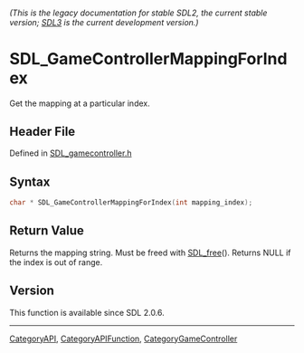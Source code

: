 ###### (This is the legacy documentation for stable SDL2, the current stable version; [SDL3](https://wiki.libsdl.org/SDL3/) is the current development version.)
# SDL_GameControllerMappingForIndex

Get the mapping at a particular index.

## Header File

Defined in [SDL_gamecontroller.h](https://github.com/libsdl-org/SDL/blob/SDL2/include/SDL_gamecontroller.h)

## Syntax

```c
char * SDL_GameControllerMappingForIndex(int mapping_index);

```

## Return Value

Returns the mapping string. Must be freed with [SDL_free](SDL_free)().
Returns NULL if the index is out of range.

## Version

This function is available since SDL 2.0.6.

----
[CategoryAPI](CategoryAPI), [CategoryAPIFunction](CategoryAPIFunction), [CategoryGameController](CategoryGameController)

